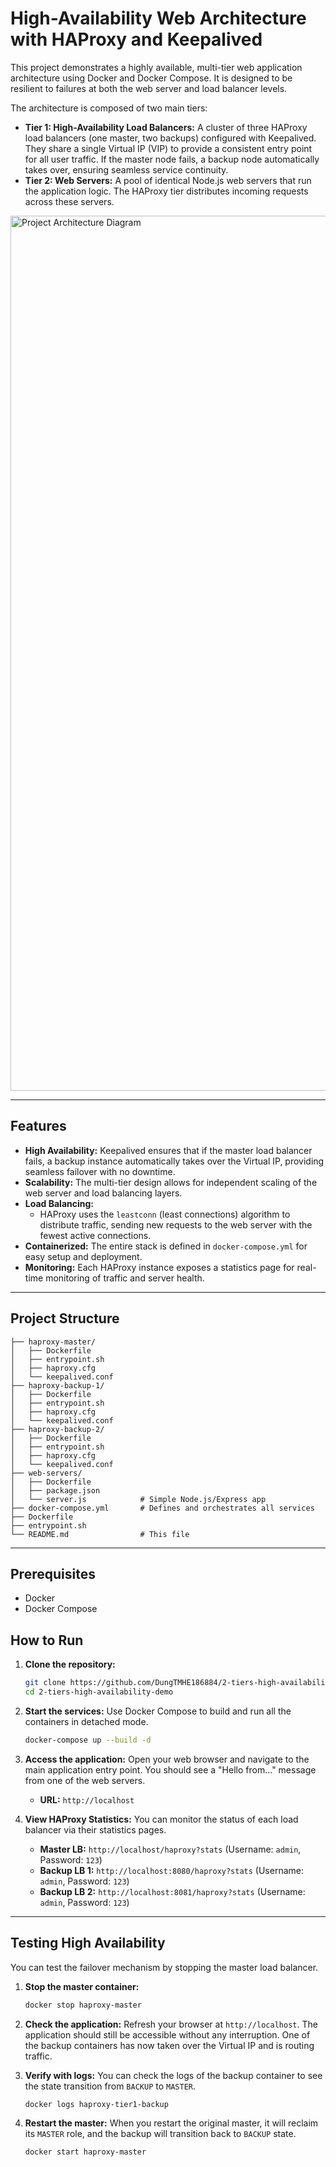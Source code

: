 # High-Availability Web Architecture with HAProxy and Keepalived

This project demonstrates a highly available, multi-tier web application architecture using Docker and Docker Compose. It is designed to be resilient to failures at both the web server and load balancer levels.

The architecture is composed of two main tiers:
*   **Tier 1: High-Availability Load Balancers:** A cluster of three HAProxy load balancers (one master, two backups) configured with Keepalived. They share a single Virtual IP (VIP) to provide a consistent entry point for all user traffic. If the master node fails, a backup node automatically takes over, ensuring seamless service continuity.
*   **Tier 2: Web Servers:** A pool of identical Node.js web servers that run the application logic. The HAProxy tier distributes incoming requests across these servers.

 
<img width="1400" alt="Project Architecture Diagram" src="https://user-images.githubusercontent.com/10108698/229329438-1a88b3a3-3a81-43e0-94cf-78931b794a3a.png" />


---

## Features

*   **High Availability:** Keepalived ensures that if the master load balancer fails, a backup instance automatically takes over the Virtual IP, providing seamless failover with no downtime.
*   **Scalability:** The multi-tier design allows for independent scaling of the web server and load balancing layers.
*   **Load Balancing:**
    *   HAProxy uses the `leastconn` (least connections) algorithm to distribute traffic, sending new requests to the web server with the fewest active connections.
*   **Containerized:** The entire stack is defined in `docker-compose.yml` for easy setup and deployment.
*   **Monitoring:** Each HAProxy instance exposes a statistics page for real-time monitoring of traffic and server health.

---

## Project Structure

```text
├── haproxy-master/
│   ├── Dockerfile
│   ├── entrypoint.sh
│   ├── haproxy.cfg
│   └── keepalived.conf      
├── haproxy-backup-1/
│   ├── Dockerfile
│   ├── entrypoint.sh
│   ├── haproxy.cfg
│   └── keepalived.conf      
├── haproxy-backup-2/
│   ├── Dockerfile
│   ├── entrypoint.sh
│   ├── haproxy.cfg
│   └── keepalived.conf      
├── web-servers/
│   ├── Dockerfile
│   ├── package.json
│   └── server.js            # Simple Node.js/Express app
├── docker-compose.yml       # Defines and orchestrates all services
├── Dockerfile
├── entrypoint.sh
└── README.md                # This file
```

---

## Prerequisites

*   Docker
*   Docker Compose

## How to Run

1.  **Clone the repository:**
    ```sh
    git clone https://github.com/DungTMHE186884/2-tiers-high-availability-demo.git
    cd 2-tiers-high-availability-demo
    ```

2.  **Start the services:**
    Use Docker Compose to build and run all the containers in detached mode.
    ```sh
    docker-compose up --build -d
    ```

3.  **Access the application:**
    Open your web browser and navigate to the main application entry point. You should see a "Hello from..." message from one of the web servers.
    *   **URL:** `http://localhost`

4.  **View HAProxy Statistics:**
    You can monitor the status of each load balancer via their statistics pages.
    *   **Master LB:** `http://localhost/haproxy?stats` (Username: `admin`, Password: `123`)
    *   **Backup LB 1:** `http://localhost:8080/haproxy?stats` (Username: `admin`, Password: `123`)
    *   **Backup LB 2:** `http://localhost:8081/haproxy?stats` (Username: `admin`, Password: `123`)

---

## Testing High Availability

You can test the failover mechanism by stopping the master load balancer.

1.  **Stop the master container:**
    ```sh
    docker stop haproxy-master
    ```

2.  **Check the application:**
    Refresh your browser at `http://localhost`. The application should still be accessible without any interruption. One of the backup containers has now taken over the Virtual IP and is routing traffic.

3.  **Verify with logs:**
    You can check the logs of the backup container to see the state transition from `BACKUP` to `MASTER`.
    ```sh
    docker logs haproxy-tier1-backup
    ```

4.  **Restart the master:**
    When you restart the original master, it will reclaim its `MASTER` role, and the backup will transition back to `BACKUP` state.
    ```sh
    docker start haproxy-master
    ```
    
